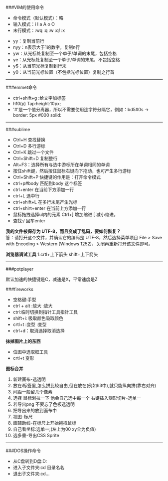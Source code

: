 ###VIM的使用命令

* 命令模式（默认模式）：略
* 输入模式：i  I   a A   o O
* 末行模式：:wq :q :w :q! :x

- yy：复制当前行
- nyy：n表示大于1的数字，复制n行
- yw：从光标处复制至一个单子/单词的末尾，包括空格
- ye：从光标处复制至一个单子/单词的末尾，不包括空格
- y$：从当前光标复制到行末
- y0：从当前光标位置（不包括光标位置）复制之行首

---
###emmet命令

- ctrl+shift+g :给文字加标签
- h10(p) Tap:height:10px;
- '#'是一个值分离器，所以不需要使用连字符分隔它，例如：bd5#0s → border: 5px #000 solid:

---
###sublime

* Ctrl+H 查找替换
* Ctrl+D 多行游标
* Ctrl+K 跳过一个文件
* Ctrl+Shift+D 复制整行
* Alt+F3：选择所有与选中游标所在单词相同的单词
* 按住shift键，然后按住鼠标右键向下拖动，也可产生多行游标
* Ctrl+Shift+P 快捷键的作用是：打开命令模式
* ctrl+p#body 匹配到body 这个标签
* ctrl+enter 在当前下方添加一行
* ctrl+L 选中行 
* ctrl+shift+L 在多行末尾产生光标
* ctrl+shirt+enter 在当前上方添加一行
* 鼠标拖拽选择ul内的元素 Ctrl+] 增加缩进 [ 减小缩进。
* 查找:/     回车enter

**我的文件被保存为 UTF-8，而且变成了乱码，要如何恢复？**  
答：请打开这个文件，并确认它的编码是 UTF-8，然后选择菜单项目 File > Save with Encoding > Western (Windows 1252)，关闭再重新打开该文件即可。

**浏览器调试工具**
1.crtl+上下箭头
  shift+上下箭头

***

###potplayer

默认加速的快捷键是C，减速是X，平常速度是Z

###fireworks

* 空格键:手型
* ctrl + alt :放大 :放大
* ctrl:临时切换到指针工具指针工具
* shift+i: 吸取颜色吸取颜色
* crtl+t :变型 :变型
* ctrl+d：取消选择取消选择

**抹掉图片上的东西**

- 位图中选取框工具
- crtl+t 变形

**图标合并**

1. 新建画布-选透明
2. 放在i标签里,怎么拼比较自由,但在放在(例如h3中),就只能纵向拼(靠右对齐)
3. 间距一般留几个像素
4. 选择 鼠标划拉一下 他会自己选中每一个 右键插入矩形切片-选单一
5. 若导出png 不要忘了色板选透明
6. 把导出来的放到画布中
7. 视图-标尺
8. 画辅助线-在标尺上开始拖拽鼠标
9. 自己看坐标:选单一;(左上为00 xy全为负值)
10. 选多重-导出CSS Sprite

***
###DOS操作命令

* 从C盘转到D盘:D:
* 进入子文件夹:cd 目录名名
* 退出子文件夹:cd...
